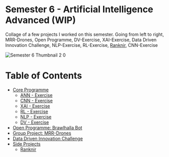 # Semester 6 - Artificial Intelligence Advanced (WIP)

Collage of a few projects I worked on this semester. Going from left to right, MRR-Drones, Open Programme, DV-Exercise, XAI-Exercise, Data Driven Innovation Challenge, NLP-Exercise, RL-Exercise, [Ranknir](https://github.com/CrossyChainsaw/Ranknir), CNN-Exercise 

![Semester 6 Thumbnail 2 0](https://github.com/School-Semester-Summaries/AI-semester-6/assets/74303221/e30a5a40-aabc-42d5-b69e-f55459402a6e)


# Table of Contents
- [Core Programme]()
  - [ANN - Exercise]()
  - [CNN - Exercise]()
  - [XAI - Exercise]()
  - [RL - Exercise]()
  - [NLP - Exercise]()
  - [DV - Exercise]()
- [Open Programme: Brawlhalla Bot]()
- [Group Project: MRR-Drones]()
- [Data Driven Innovation Challenge]()
- [Side Projects]()
  - [Ranknir](https://github.com/CrossyChainsaw/Ranknir) 

